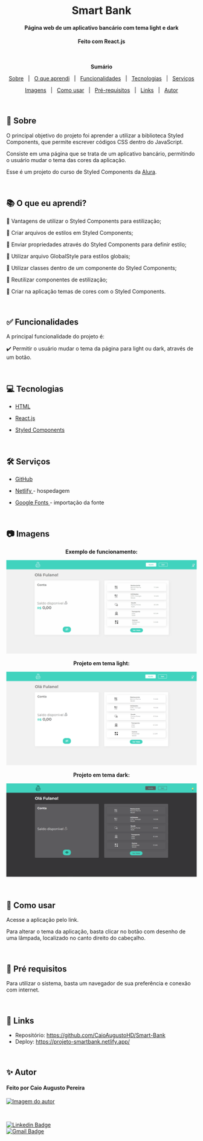 <h1 align="center">Smart Bank</h1>
<h4 align="center">Página web de um aplicativo bancário com tema light e dark</h4>
<h4 align="center">Feito com React.js</h4>

 &#xa0;

**<p align="center">Sumário</p>**
<p align="center">
<a href="#dart-sobre">Sobre</a> &#xa0; | &#xa0;
<a href="#books-O-que-eu-aprendi">O que aprendi</a> &#xa0; | &#xa0;
<a href="#white_check_mark-funcionalidades">Funcionalidades</a> &#xa0; | &#xa0;
<a href="#computer-tecnologias">Tecnologias</a> &#xa0; | &#xa0;
<a href="#hammer_and_wrench-serviços">Serviços</a>
</p>
<p align="center">
<a href="#camera-imagens">Imagens</a> &#xa0; | &#xa0;
<a href="#orange_book-como-usar">Como usar</a> &#xa0; | &#xa0;
<a href="#scroll-pré-requisitos">Pré-requisitos</a> &#xa0; | &#xa0;
<a href="#link-links">Links</a> &#xa0; | &#xa0;
<a href="#sparkles-autor">Autor</a>
</p>

 &#xa0;
 
## :dart: Sobre
<p>O principal objetivo do projeto foi aprender a utilizar a biblioteca Styled Components, que permite escrever códigos CSS dentro do JavaScript.</p>
<p>Consiste em uma página que se trata de um aplicativo bancário, permitindo o usuário mudar o tema das cores da aplicação.</p>
<p>Esse é um projeto do curso de Styled Components da <a href="https://www.alura.com.br/">Alura</a>.</p>

&#xa0;

## :books: O que eu aprendi?

📌 Vantagens de utilizar o Styled Components para estilização;

📌 Criar arquivos de estilos em Styled Components;

📌 Enviar propriedades através do Styled Components para definir estilo;

📌 Utilizar arquivo GlobalStyle para estilos globais;

📌 Utilizar classes dentro de um componente do Styled Components;

📌 Reutilizar componentes de estilização;

📌 Criar na aplicação temas de cores com o Styled Components.

&#xa0;

## :white_check_mark: Funcionalidades
A principal funcionalidade do projeto é:

✔️ Permitir o usuário mudar o tema da página para light ou dark, através de um botão.

&#xa0;

## :computer: Tecnologias
* [HTML](https://developer.mozilla.org/pt-BR/docs/Web/HTML)

* [React.js](https://pt-br.reactjs.org/)

* [Styled Components](https://styled-components.com/)

&#xa0;

## :hammer_and_wrench: Serviços
* <a href="https://github.com/">GitHub</a>

* <a href="https://www.netlify.com/">Netlify </a>- hospedagem

* <a href="https://fonts.google.com/">Google Fonts </a>- importação da fonte


&#xa0;

## :camera: Imagens
**<p align="center">Exemplo de funcionamento:</p>**
<div align="center">
  <img src="public/exemploprojeto.gif" alt="Funcionamento do projeto">
</div>

**<p align="center">Projeto em tema light:</p>**
<div align="center">
  <img src="public/temalight.png" alt="Tema light do projeto">
</div>

**<p align="center">Projeto em tema dark:</p>**
<div align="center">
  <img src="public/temadark.png" alt="Tema dark do projeto">
</div>


&#xa0;


## :orange_book: Como usar
<p>Acesse a aplicação pelo link.</p>
<p>Para alterar o tema da aplicação, basta clicar no botão com desenho de uma lâmpada, localizado no canto direito do cabeçalho.</p>


&#xa0;

## :scroll: Pré requisitos
Para utilizar o sistema, basta um navegador de sua preferência e conexão com internet.

&#xa0;

## :link: Links
* Repositório: https://github.com/CaioAugustoHD/Smart-Bank
* Deploy: https://projeto-smartbank.netlify.app/

&#xa0;

## :sparkles: Autor

<h4>Feito por Caio Augusto Pereira</h4>

<a href="https://github.com/CaioAugustoHD">
<img src="https://github.com/CaioAugustoHD.png" width="150px" alt="Imagem do autor">
</a>

&#xa0;

[![Linkedin Badge](https://img.shields.io/badge/-Caio%20Augusto%20Pereira-blue?style=flat-square&logo=Linkedin&logoColor=white&link=https://www.linkedin.com/in/caio-augusto-cap/)](https://www.linkedin.com/in/caio-augusto-cap/)<br>
[![Gmail Badge](https://img.shields.io/badge/-caioaugustosbs@gmail.com-c14438?style=flat-square&logo=Gmail&logoColor=white&link=mailto:caioaugustosbs@gmail.com)](mailto:caioaugustosbs@gmail.com)
